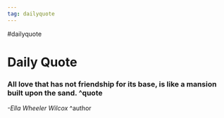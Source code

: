 ```yaml
---
tag: dailyquote
---
```


#dailyquote

# Daily Quote

### All love that has not friendship for its base, is like a mansion built upon the sand. ^quote
*-Ella Wheeler Wilcox* ^author
